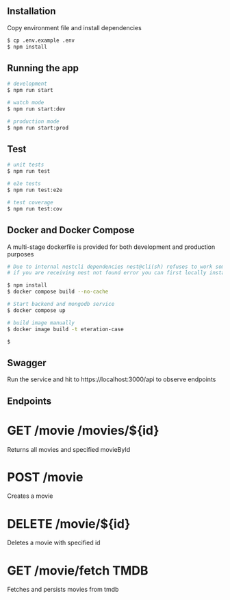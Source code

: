 ## Installation

Copy environment file and install dependencies

```bash
$ cp .env.example .env
$ npm install
```

## Running the app

```bash
# development
$ npm run start

# watch mode
$ npm run start:dev

# production mode
$ npm run start:prod
```

## Test

```bash
# unit tests
$ npm run test

# e2e tests
$ npm run test:e2e

# test coverage
$ npm run test:cov
```

## Docker and Docker Compose

A multi-stage dockerfile is provided for both development and production purposes

```bash
# Due to internal nestcli dependencies nest@cli(sh) refuses to work sometimes
# if you are receiving nest not found error you can first locally install dependencies and bind volume

$ npm install
$ docker compose build --no-cache

# Start backend and mongodb service
$ docker compose up

# build image manually
$ docker image build -t eteration-case

$

```

## Swagger

Run the service and hit to https://localhost:3000/api to observe endpoints

## Endpoints
# GET /movie /movies/${id}
 Returns all movies and specified movieById
# POST /movie 
 Creates a movie
# DELETE /movie/${id}
  Deletes a movie with specified id
# GET /movie/fetch TMDB
  Fetches and persists movies from tmdb

